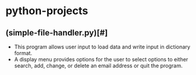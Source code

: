 # python-projects

## (simple-file-handler.py)[#]

- This program allows user input to load data and write input in dictionary format.
- A display menu provides options for the user to select options to either search,
add, change, or delete an email address or quit the program.
 
